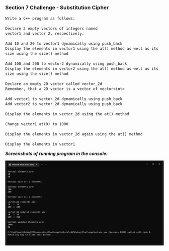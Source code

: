 ### Section 7 Challenge - Substitution Cipher
```
Write a C++ program as follows:

Declare 2 empty vectors of integers named
vector1 and vector 2, respectively.

Add 10 and 20 to vector1 dynamically using push_back
Display the elements in vector1 using the at() method as well as its size using the size() method

Add 100 and 200 to vector2 dynamically using push_back
Display the elements in vector2 using the at() method as well as its size using the size() method

Declare an empty 2D vector called vector_2d
Remember, that a 2D vector is a vector of vector<int>

Add vector1 to vector_2d dynamically using push_back
Add vector2 to vector_2d dynamically using push_back

Display the elements in vector_2d using the at() method

Change vector1.at(0) to 1000

Display the elements in vector_2d again using the at() method

Display the elements in vector1
```

***Screenshots of running program in the console:***

![challenge_vectors](docs/challenge_vectors.jpg)
